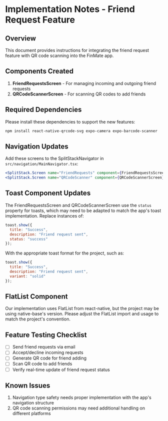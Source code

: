 # Implementation Notes - Friend Request Feature

## Overview
This document provides instructions for integrating the friend request feature with QR code scanning into the FinMate app.

## Components Created
1. **FriendRequestsScreen** - For managing incoming and outgoing friend requests
2. **QRCodeScannerScreen** - For scanning QR codes to add friends

## Required Dependencies
Please install these dependencies to support the new features:
```bash
npm install react-native-qrcode-svg expo-camera expo-barcode-scanner
```

## Navigation Updates
Add these screens to the SplitStackNavigator in `src/navigation/MainNavigator.tsx`:
```jsx
<SplitStack.Screen name="FriendRequests" component={FriendRequestsScreen} options={{ title: 'Friend Requests' }} />
<SplitStack.Screen name="QRCodeScanner" component={QRCodeScannerScreen} options={{ title: 'Scan QR Code', headerShown: false }} />
```

## Toast Component Updates
The FriendRequestsScreen and QRCodeScannerScreen use the `status` property for toasts, which may need to be adapted to match the app's toast implementation. Replace instances of:
```jsx
toast.show({
  title: "Success",
  description: "Friend request sent",
  status: "success"
});
```

With the appropriate toast format for the project, such as:
```jsx
toast.show({
  title: "Success", 
  description: "Friend request sent",
  variant: "solid"
});
```

## FlatList Component
Our implementation uses FlatList from react-native, but the project may be using native-base's version. Please adjust the FlatList import and usage to match the project's convention.

## Feature Testing Checklist
- [ ] Send friend requests via email
- [ ] Accept/decline incoming requests
- [ ] Generate QR code for friend adding
- [ ] Scan QR code to add friends
- [ ] Verify real-time update of friend request status

## Known Issues
1. Navigation type safety needs proper implementation with the app's navigation structure
2. QR code scanning permissions may need additional handling on different platforms
